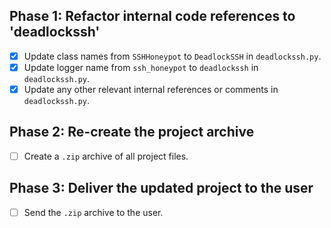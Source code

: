 ## Phase 1: Refactor internal code references to 'deadlockssh'
- [x] Update class names from `SSHHoneypot` to `DeadlockSSH` in `deadlockssh.py`.
- [x] Update logger name from `ssh_honeypot` to `deadlockssh` in `deadlockssh.py`.
- [x] Update any other relevant internal references or comments in `deadlockssh.py`.

## Phase 2: Re-create the project archive
- [ ] Create a `.zip` archive of all project files.

## Phase 3: Deliver the updated project to the user
- [ ] Send the `.zip` archive to the user.

